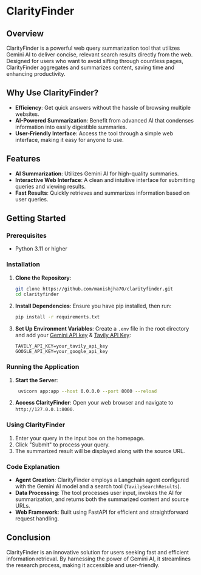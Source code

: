 # ClarityFinder

## Overview

ClarityFinder is a powerful web query summarization tool that utilizes Gemini AI to deliver concise, relevant search results directly from the web. Designed for users who want to avoid sifting through countless pages, ClarityFinder aggregates and summarizes content, saving time and enhancing productivity.

## Why Use ClarityFinder?

- **Efficiency**: Get quick answers without the hassle of browsing multiple websites.
- **AI-Powered Summarization**: Benefit from advanced AI that condenses information into easily digestible summaries.
- **User-Friendly Interface**: Access the tool through a simple web interface, making it easy for anyone to use.

## Features

- **AI Summarization**: Utilizes Gemini AI for high-quality summaries.
- **Interactive Web Interface**: A clean and intuitive interface for submitting queries and viewing results.
- **Fast Results**: Quickly retrieves and summarizes information based on user queries.

## Getting Started

### Prerequisites
- Python 3.11 or higher

### Installation

1. **Clone the Repository**:
   ```bash
   git clone https://github.com/manishjha70/clarityfinder.git
   cd clarityfinder
   ```

2. **Install Dependencies**:
   Ensure you have pip installed, then run:
   ```bash
   pip install -r requirements.txt
   ```

3. **Set Up Environment Variables**:
   Create a `.env` file in the root directory and add your [Gemini API key](https://aistudio.google.com/) & [Tavily API Key](https://app.tavily.com/):
   ```plaintext
   TAVILY_API_KEY=your_tavily_api_key
   GOOGLE_API_KEY=your_google_api_key
   ```

### Running the Application

1. **Start the Server**:
   ```bash
    uvicorn app:app --host 0.0.0.0 --port 8000 --reload
   ```

2. **Access ClarityFinder**:
   Open your web browser and navigate to `http://127.0.0.1:8000`.

### Using ClarityFinder

1. Enter your query in the input box on the homepage.
2. Click "Submit" to process your query.
3. The summarized result will be displayed along with the source URL.

### Code Explanation

- **Agent Creation**: ClarityFinder employs a Langchain agent configured with the Gemini AI model and a search tool (`TavilySearchResults`).
- **Data Processing**: The tool processes user input, invokes the AI for summarization, and returns both the summarized content and source URLs.
- **Web Framework**: Built using FastAPI for efficient and straightforward request handling.

## Conclusion

ClarityFinder is an innovative solution for users seeking fast and efficient information retrieval. By harnessing the power of Gemini AI, it streamlines the research process, making it accessible and user-friendly.
